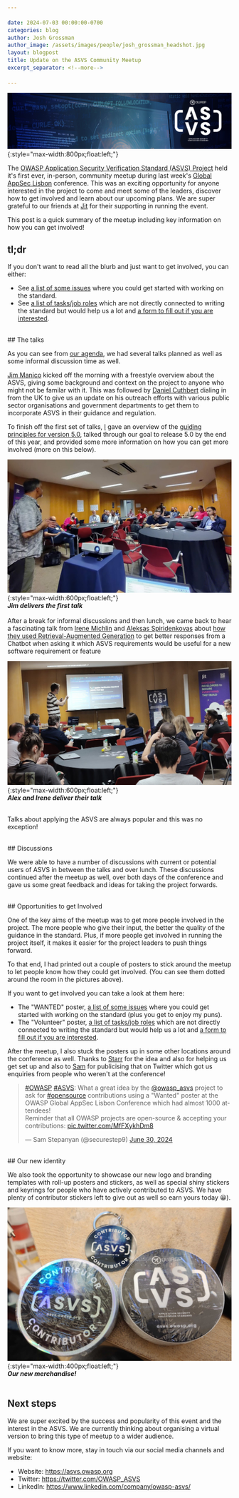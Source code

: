 ```yaml
---

date: 2024-07-03 00:00:00-0700
categories: blog
author: Josh Grossman
author_image: /assets/images/people/josh_grossman_headshot.jpg
layout: blogpost
title: Update on the ASVS Community Meetup
excerpt_separator: <!--more-->

---
```


![Our new banner](/assets/images/posts/asvsmeetup/OWASP_ASVS_Linkedin_Banner-01.jpg){:style="max-width:800px;float:left;"}
<BR CLEAR="left">

The [OWASP Application Security Verification Standard (ASVS) Project](https://asvs.owasp.org) held it's first ever, in-person, community meetup during last week's [Global AppSec Lisbon](https://lisbon.globalappsec.org/) conference. This was an exciting opportunity for anyone interested in the project to come and meet some of the leaders, discover how to get involved and learn about our upcoming plans. We are super grateful to our friends at [Jit](https://jit.io) for their supporting in running the event.

This post is a quick summary of the meetup including key information on how you can get involved!

<!--more-->
## tl;dr

If you don't want to read all the blurb and just want to get involved, you can either:

* See [a list of some issues](https://docs.google.com/document/d/1whuC4kfUwwiBRGP14um_IC5mOquawqFxtxWsF9Pf-Kk/edit?usp=drivesdk) where you could get started with working on the standard.
* See [a list of tasks/job roles](https://docs.google.com/document/d/1VUgbA1xjwRaOL9o8SYQqoGGrFNNobmid_FGS-ELVAzA/edit) which are not directly connected to writing the standard but would help us a lot and [a form to fill out if you are interested](https://docs.google.com/forms/d/e/1FAIpQLSda9V7dJ6h-YVsVRogi1hJGlhDANZXdUUyk7XQuaPpscKv2Bg/viewform?usp=send_form).

<br/>
## The talks

As you can see from [our agenda](https://owaspglobalappseclisbon2024.sched.com/overview/type/ASVS+Community+Meetup), we had several talks planned as well as some informal discussion time as well.

[Jim Manico](https://www.linkedin.com/in/jmanico/) kicked off the morning with a freestyle overview about the ASVS, giving some background and context on the project to anyone who might not be familar with it. This was followed by [Daniel Cuthbert](https://www.linkedin.com/in/daniel-cuthbert0x/) dialing in from the UK to give us an update on his outreach efforts with various public sector organisations and government departments to get them to incorporate ASVS in their guidance and regulation.

To finish off the first set of talks, [I](https://www.linkedin.com/in/joshcgrossman/) gave an overview of the [guiding principles for version 5.0](https://github.com/OWASP/ASVS/wiki/Roadmap-to-version-5.0#key-objectives), talked through our goal to release 5.0 by the end of this year, and provided some more information on how you can get more involved (more on this below).

![Jim delivers the first talk](/assets/images/posts/asvsmeetup/asvsjimtalk.jpg){:style="max-width:600px;float:left;"}
<BR CLEAR="left">
***Jim delivers the first talk***
<br/>
<br/>
After a break for informal discussions and then lunch, we came back to hear a fascinating talk from [Irene Michlin](https://www.linkedin.com/in/irene221b/) and [Aleksas Spiridenkovas](https://www.linkedin.com/in/aleksas-spiridenkovas-238a8a2/) about [how they used Retrieval-Augmented Generation](https://neo4j.com/developer-blog/asvs-security-graph-chatbot/) to get better responses from a Chatbot when asking it which ASVS requirements would be useful for a new software requirement or feature

![Alex and Irene deliver their talk](/assets/images/posts/asvsmeetup/asvsirenetalk.jpg){:style="max-width:600px;float:left;"}
<BR CLEAR="left">
***Alex and Irene deliver their talk***
<br/>
<br/>

Talks about applying the ASVS are always popular and this was no exception!

<br/>
## Discussions

We were able to have a number of discussions with current or potential users of ASVS in between the talks and over lunch. These discussions continued after the meetup as well, over both days of the conference and gave us some great feedback and ideas for taking the project forwards.

<br/>
## Opportunities to get Involved

One of the key aims of the meetup was to get more people involved in the project. The more people who give their input, the better the quality of the guidance in the standard. Plus, if more people get involved in running the project itself, it makes it easier for the project leaders to push things forward.

To that end, I had printed out a couple of posters to stick around the meetup to let people know how they could get involved. (You can see them dotted around the room in the pictures above).

If you want to get involved you can take a look at them here:

* The "WANTED" poster, [a list of some issues](https://docs.google.com/document/d/1whuC4kfUwwiBRGP14um_IC5mOquawqFxtxWsF9Pf-Kk/edit?usp=drivesdk) where you could get started with working on the standard (plus you get to enjoy my puns).
* The "Volunteer" poster, [a list of tasks/job roles](https://docs.google.com/document/d/1VUgbA1xjwRaOL9o8SYQqoGGrFNNobmid_FGS-ELVAzA/edit) which are not directly connected to writing the standard but would help us a lot and [a form to fill out if you are interested](https://docs.google.com/forms/d/e/1FAIpQLSda9V7dJ6h-YVsVRogi1hJGlhDANZXdUUyk7XQuaPpscKv2Bg/viewform?usp=send_form).

After the meetup, I also stuck the posters up in some other locations around the conference as well. Thanks to [Starr](https://www.linkedin.com/in/starr-brown-8837547/) for the idea and also for helping us get set up and also to [Sam](https://www.linkedin.com/in/samstepanyan/) for publicising that on Twitter which got us enquiries from people who weren't at the conference!

<blockquote class="twitter-tweet"><p lang="en" dir="ltr"><a href="https://twitter.com/hashtag/OWASP?src=hash&amp;ref_src=twsrc%5Etfw">#OWASP</a> <a href="https://twitter.com/hashtag/ASVS?src=hash&amp;ref_src=twsrc%5Etfw">#ASVS</a>: What a great idea by the <a href="https://twitter.com/OWASP_ASVS?ref_src=twsrc%5Etfw">@owasp_asvs</a> project to ask for <a href="https://twitter.com/hashtag/opensource?src=hash&amp;ref_src=twsrc%5Etfw">#opensource</a> contributions using a &quot;Wanted&quot; poster at the OWASP Global AppSec Lisbon Conference which had almost 1000 attendees!<br>Reminder that all OWASP projects are open-source &amp; accepting your contributions: <a href="https://t.co/MfFXykhDm8">pic.twitter.com/MfFXykhDm8</a></p>&mdash; Sam Stepanyan (@securestep9) <a href="https://twitter.com/securestep9/status/1807378840773132758?ref_src=twsrc%5Etfw">June 30, 2024</a></blockquote> <script async src="https://platform.twitter.com/widgets.js" charset="utf-8"></script> 

<br/>
## Our new identity

We also took the opportunity to showcase our new logo and branding templates with roll-up posters and stickers, as well as special shiny stickers and keyrings for people who have actively contributed to ASVS. We have plenty of contributor stickers left to give out as well so earn yours today 😀).

![Our new merchandise!](/assets/images/posts/asvsmeetup/asvsstickers.jpg){:style="max-width:400px;float:left;"}
<BR CLEAR="left">
***Our new merchandise!***
<br/>
<br/>

## Next steps

We are super excited by the success and popularity of this event and the interest in the ASVS. We are currently thinking about organising a virtual version to bring this type of meetup to a wider audience.

If you want to know more, stay in touch via our social media channels and website:

* Website: <https://asvs.owasp.org>
* Twitter: <https://twitter.com/OWASP_ASVS>
* LinkedIn: <https://www.linkedin.com/company/owasp-asvs/>
